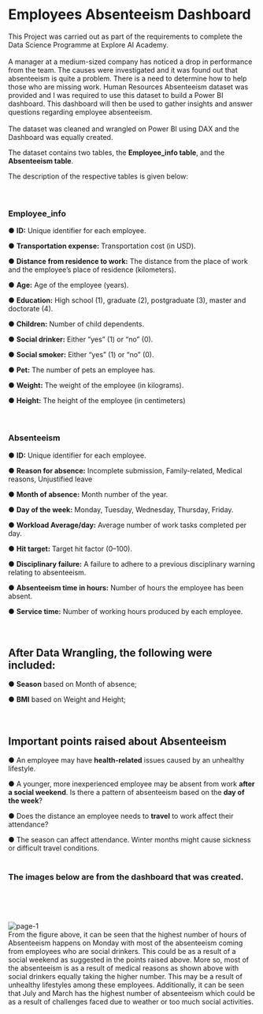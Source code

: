 # Employees Absenteeism Dashboard

This Project was carried out as part of the requirements to complete the Data Science Programme at Explore AI Academy.
<br>
<br>
A manager at a medium-sized company has noticed a drop in performance from the  team. 
The causes were investigated and it was found out that absenteeism is quite a problem. There is a need to determine how to 
help those who are missing work. 
Human Resources Absenteeism dataset was provided and I was required to use this 
dataset to build a Power BI dashboard. This dashboard will then be used to gather insights and
answer questions regarding employee absenteeism.
<br>
<br>
The dataset was cleaned and wrangled on Power BI using DAX and the Dashboard was equally created.

The dataset contains two tables, the **Employee_info table**, and the **Absenteeism table**.

The description of the respective tables is given below:
<br>
<br>
<br>
### Employee_info

● **ID:** Unique identifier for each employee.

● **Transportation expense:** Transportation cost (in USD). 

● **Distance from residence to work:** The distance from the place of work and the employee’s place of residence (kilometers).

● **Age:** Age of the employee (years).

● **Education:** High school (1), graduate (2), postgraduate (3), master and doctorate (4).

● **Children:** Number of child dependents.

● **Social drinker:** Either “yes” (1) or “no” (0).

● **Social smoker:** Either “yes” (1) or “no” (0).

● **Pet:** The number of pets an employee has.

● **Weight:** The weight of the employee (in kilograms).

● **Height:** The height of the employee (in centimeters)
<br>
<br>
<br>
### Absenteeism
● **ID:** Unique identifier for each employee.

● **Reason for absence:** Incomplete submission, Family-related, Medical reasons, Unjustified leave 

● **Month of absence:** Month number of the year.

● **Day of the week:** Monday, Tuesday, Wednesday, Thursday, Friday.

● **Workload Average/day:** Average number of work tasks completed per day.

● **Hit target:** Target hit factor (0–100).

● **Disciplinary failure:** A failure to adhere to a previous disciplinary warning relating 
to absenteeism.

● **Absenteeism time in hours:** Number of hours the employee has been absent.

● **Service time:** Number of working hours produced by each employee.
<br>
<br>
<br>
## After Data Wrangling, the following were included:

● **Season** based on Month of absence;

● **BMI** based on Weight and Height;
<br>
<br>
<br>
## Important points raised about Absenteeism

● An employee may have **health-related** issues caused by an unhealthy lifestyle. 

● A younger, more inexperienced employee may be absent from work **after a social weekend**. Is there a pattern of absenteeism based on the **day of the week**?

● Does the distance an employee needs to **travel** to work affect their attendance?

● The season can affect attendance. Winter months might cause sickness or difficult travel conditions.
<br>
<br>
### The images below are from the dashboard that was created.
<br>
<br>
<br>

![page-1](https://github.com/YinkaOlusola/employees_absenteeism_dashboard/assets/52519547/ecf3d394-4b8a-4c04-922a-c8a8aa3c185f)
<br>
From the figure above, it can be seen that the highest number of hours of Absenteeism happens on Monday with most of the absenteeism coming from employees who are social drinkers. This could be as a result of a social weekend as suggested in the points raised above.
More so, most of the absenteeism is as a result of medical reasons as shown above with social drinkers equally taking the higher number. This may be a result of unhealthy lifestyles among these employees.
Additionally, it can be seen that July and March has the highest number of absenteeism which could be as a result of challenges faced due to weather or too much social activities.

